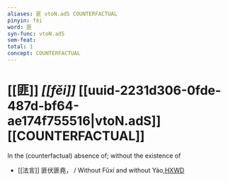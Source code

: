 ```yaml
---
aliases: 匪 vtoN.adS COUNTERFACTUAL
pinyin: fěi
word: 匪
syn-func: vtoN.adS
sem-feat: 
total: 1
concept: COUNTERFACTUAL 
---
```

# [[匪]] *[[fěi]]*  [[uuid-2231d306-0fde-487d-bf64-ae174f755516|vtoN.adS]] [[COUNTERFACTUAL]]
In the (counterfactual) absence of; without the existence of
 - [[法言]] 匪伏匪堯， / Without Fǔxí and without Yáo,[HXWD](https://hxwd.org/textview.html?location=KR3a0009_tls_004-10a.9)